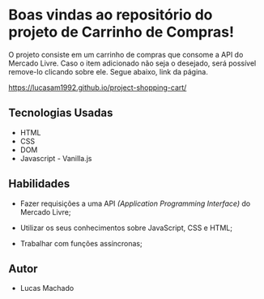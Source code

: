# Boas vindas ao repositório do projeto de Carrinho de Compras!

O projeto consiste em um carrinho de compras que consome a API do Mercado Livre. Caso o item adicionado não seja o desejado, será possível remove-lo clicando sobre ele. Segue abaixo, link da página.

https://lucasam1992.github.io/project-shopping-cart/

## Tecnologias Usadas

- HTML
- CSS
- DOM
- Javascript - Vanilla.js

## Habilidades

- Fazer requisições a uma API *(Application Programming Interface)* do Mercado Livre;

- Utilizar os seus conhecimentos sobre JavaScript, CSS e HTML;

- Trabalhar com funções assíncronas;

## Autor 

- Lucas Machado